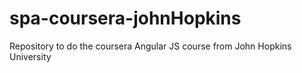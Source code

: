 # spa-coursera-johnHopkins
Repository to do the coursera Angular JS course from John Hopkins University
